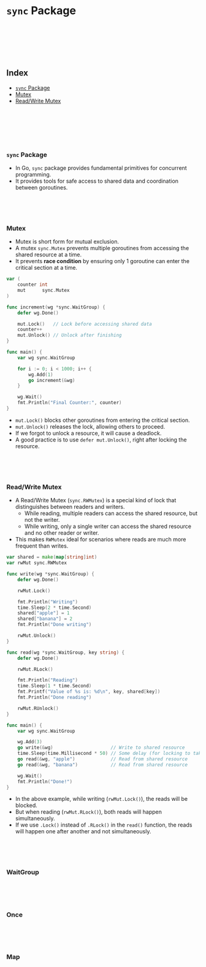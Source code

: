 # `sync` Package

<br>
<br>
<br>
<br>
<br>

## Index

- [`sync` Package](#sync-package-1)
- [Mutex](#mutex)
- [Read/Write Mutex](#readwrite-mutex)

<br>
<br>
<br>
<br>
<br>

### `sync` Package

- In Go, `sync` package provides fundamental primitives for concurrent programming.
- It provides tools for safe access to shared data and coordination between goroutines.

<br>
<br>
<br>

### Mutex

- Mutex is short form for mutual exclusion.
- A mutex `sync.Mutex` prevents multiple goroutines from accessing the shared resource at a time.
- It prevents **race condition** by ensuring only 1 goroutine can enter the critical section at a time.

```go
var (
    counter int
    mut      sync.Mutex
)

func increment(wg *sync.WaitGroup) {
    defer wg.Done()

    mut.Lock()   // Lock before accessing shared data
    counter++
    mut.Unlock() // Unlock after finishing
}

func main() {
    var wg sync.WaitGroup

    for i := 0; i < 1000; i++ {
        wg.Add(1)
        go increment(&wg)
    }

    wg.Wait()
    fmt.Println("Final Counter:", counter)
}
```

- `mut.Lock()` blocks other goroutines from entering the critical section.
- `mut.Unlock()` releases the lock, allowing others to proceed.
- If we forgot to unlock a resource, it will cause a deadlock.
- A good practice is to use `defer mut.Unlock()`, right after locking the resource.

<br>
<br>
<br>

### Read/Write Mutex

- A Read/Write Mutex (`sync.RWMutex`) is a special kind of lock that distinguishes between readers and writers.
    - While reading, multiple readers can access the shared resource, but not the writer.
    - While writing, only a single writer can access the shared resource and no other reader or writer.
- This makes `RWMutex` ideal for scenarios where reads are much more frequent than writes.

```go
var shared = make(map[string]int)
var rwMut sync.RWMutex

func write(wg *sync.WaitGroup) {
	defer wg.Done()

	rwMut.Lock()

	fmt.Println("Writing")
	time.Sleep(2 * time.Second)
	shared["apple"] = 1
	shared["banana"] = 2
	fmt.Println("Done writing")

	rwMut.Unlock()
}

func read(wg *sync.WaitGroup, key string) {
	defer wg.Done()

	rwMut.RLock()

	fmt.Println("Reading")
	time.Sleep(1 * time.Second)
	fmt.Printf("Value of %s is: %d\n", key, shared[key])
	fmt.Println("Done reading")

	rwMut.RUnlock()
}

func main() {
	var wg sync.WaitGroup

	wg.Add(3)
	go write(&wg)                     // Write to shared resource
	time.Sleep(time.Millisecond * 50) // Some delay (for locking to take effect)
	go read(&wg, "apple")             // Read from shared resource
	go read(&wg, "banana")            // Read from shared resource

	wg.Wait()
	fmt.Println("Done!")
}
```

- In the above example, while writing (`rwMut.Lock()`), the reads will be blocked.
- But when reading (`rwMut.RLock()`), both reads will happen simultaneously.
- If we use `.Lock()` instead of `.RLock()` in the `read()` function, the reads will happen one after another and not simultaneously.

<br>
<br>
<br>

### WaitGroup

<br>
<br>
<br>

### Once

<br>
<br>
<br>

### Map

<br>
<br>
<br>

### 

<br>
<br>
<br>
